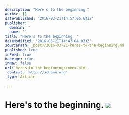 ```yaml
---
description: "Here's to the beginning."
author: []
datePublished: '2016-03-21T14:57:06.681Z'
publisher:
  domain: ''
  name: ''
title: "Here's to the beginning. "
dateModified: '2016-03-21T14:43:04.833Z'
sourcePath: _posts/2016-03-21-heres-to-the-beginning.md
published: true
inFeed: true
hasPage: true
inNav: false
url: heres-to-the-beginning/index.html
_context: 'http://schema.org'
_type: Article

---
```

# Here's to the beginning. ![](https://the-grid-user-content.s3-us-west-2.amazonaws.com/4b1b4759-21d8-4142-ae64-dc2f0b6beecb.png)